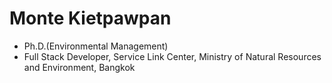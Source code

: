 # Monte Kietpawpan
- Ph.D.(Environmental Management)
- Full Stack Developer, Service Link Center, Ministry of Natural Resources and Environment, Bangkok


